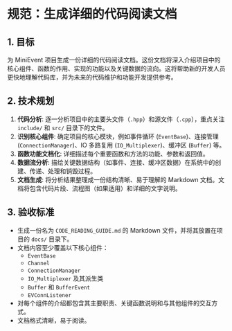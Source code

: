 # 规范：生成详细的代码阅读文档

## 1. 目标

为 MiniEvent 项目生成一份详细的代码阅读文档。这份文档将深入介绍项目中的核心组件、函数的作用、实现的功能以及关键数据的流向。这将帮助新的开发人员更快地理解代码库，并为未来的代码维护和功能开发提供参考。

## 2. 技术规划

1.  **代码分析**: 逐一分析项目中的主要头文件（`.hpp`）和源文件（`.cpp`），重点关注 `include/` 和 `src/` 目录下的文件。
2.  **识别核心组件**: 确定项目的核心模块，例如事件循环 (`EventBase`)、连接管理 (`ConnectionManager`)、IO 多路复用 (`IO_Multiplexer`)、缓冲区 (`Buffer`) 等。
3.  **函数功能文档化**: 详细描述每个重要函数和方法的功能、参数和返回值。
4.  **数据流分析**: 描绘关键数据结构（如事件、连接、缓冲区数据）在系统中的创建、传递、处理和销毁过程。
5.  **文档生成**: 将分析结果整理成一份结构清晰、易于理解的 Markdown 文档。文档将包含代码片段、流程图（如果适用）和详细的文字说明。

## 3. 验收标准

-   生成一份名为 `CODE_READING_GUIDE.md` 的 Markdown 文件，并将其放置在项目的 `docs/` 目录下。
-   文档内容至少覆盖以下核心组件：
    -   `EventBase`
    -   `Channel`
    -   `ConnectionManager`
    -   `IO_Multiplexer` 及其派生类
    -   `Buffer` 和 `BufferEvent`
    -   `EVConnListener`
-   对每个组件的介绍都包含其主要职责、关键函数说明和与其他组件的交互方式。
-   文档格式清晰，易于阅读。
